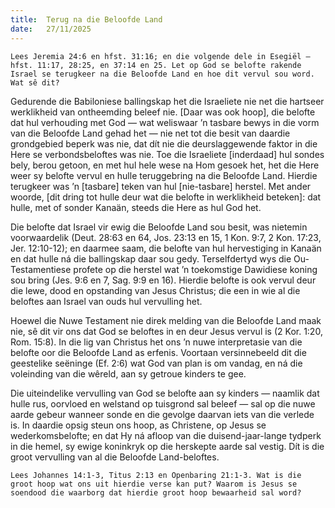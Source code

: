 ```yaml
---
title:  Terug na die Beloofde Land
date:   27/11/2025
---
```


`Lees Jeremia 24:6 en hfst. 31:16; en die volgende dele in Esegiël — hfst. 11:17, 28:25, en 37:14 en 25. Let op God se belofte rakende Israel se terugkeer na die Beloofde Land en hoe dit vervul sou word. Wat sê dit?`

Gedurende die Babiloniese ballingskap het die Israeliete nie net die hartseer werklikheid van ontheemding beleef nie. [Daar was ook hoop], die belofte dat hul verhouding met God — wat weliswaar ’n tasbare bewys in die vorm van die Beloofde Land gehad het — nie net tot die besit van daardie grondgebied beperk was nie, dat dít nie die deurslaggewende faktor in die Here se verbondsbeloftes was nie. Toe die Israeliete [inderdaad] hul sondes bely, berou getoon, en met hul hele wese na Hom gesoek het, het die Here weer sy belofte vervul en hulle teruggebring na die Beloofde Land. Hierdie terugkeer was ’n [tasbare] teken van hul [nie-tasbare] herstel. Met ander woorde, [dit dring tot hulle deur wat die belofte in werklikheid beteken]: dat hulle, met of sonder Kanaän, steeds die Here as hul God het.

Die belofte dat Israel vir ewig die Beloofde Land sou besit, was nietemin voorwaardelik (Deut. 28:63 en 64, Jos. 23:13 en 15, 1 Kon. 9:7, 2 Kon. 17:23, Jer. 12:10-12); en daarmee saam, die belofte van hul hervestiging in Kanaän en dat hulle ná die ballingskap daar sou gedy. Terselfdertyd wys die Ou-Testamentiese profete op die herstel wat ’n toekomstige Dawidiese koning sou bring (Jes. 9:6 en 7, Sag. 9:9 en 16). Hierdie belofte is ook vervul deur die lewe, dood en opstanding van Jesus Christus; die een in wie al die beloftes aan Israel van ouds hul vervulling het.

Hoewel die Nuwe Testament nie direk melding van die Beloofde Land maak nie, sê dit vir ons dat God se beloftes in en deur Jesus vervul is (2 Kor. 1:20, Rom. 15:8). In die lig van Christus het ons ’n nuwe interpretasie van die belofte oor die Beloofde Land as erfenis. Voortaan versinnebeeld dit die geestelike seëninge (Ef. 2:6) wat God van plan is om vandag, en ná die voleinding van die wêreld, aan sy getroue kinders te gee.

Die uiteindelike vervulling van God se belofte aan sy kinders — naamlik dat hulle rus, oorvloed en welstand op tuisgrond sal beleef — sal op die nuwe aarde gebeur wanneer sonde en die gevolge daarvan iets van die verlede is. In daardie opsig steun ons hoop, as Christene, op Jesus se wederkomsbelofte; en dat Hy ná afloop van die duisend-jaar-lange tydperk in die hemel, sy ewige koninkryk op die herskepte aarde sal vestig. Dít is die groot vervulling van al die Beloofde Land-beloftes.

`Lees Johannes 14:1-3, Titus 2:13 en Openbaring 21:1-3. Wat is die groot hoop wat ons uit hierdie verse kan put? Waarom is Jesus se soendood die waarborg dat hierdie groot hoop bewaarheid sal word?`